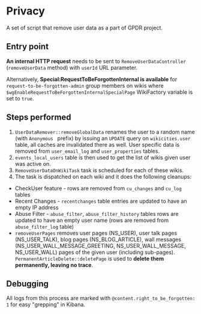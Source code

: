 Privacy
=======

A set of script that remove user data as a part of GPDR project.

## Entry point

**An internal HTTP request** needs to be sent to `RemoveUserDataController` (`removeUserData` method) with `userId` URL parameter.

Alternatively, **Special:RequestToBeForgottenInternal is available** for `request-to-be-forgotten-admin` group members on wikis where `$wgEnableRequestToBeForgottenInternalSpecialPage` WikiFactory variable is set to `true`.

## Steps performed

1. `UserDataRemover::removeGlobalData` renames the user to a random name (with `Anonymous ` prefix) by issuing an `UPDATE` query on `wikicities.user` table, all caches are invalidated there as well. User specific data is removed from `user_email_log` and `user_properties` tables.
2. `events_local_users` table is then used to get the list of wikis given user was active on.
3. `RemoveUserDataOnWikiTask` task is scheduled for each of these wikis.
4. The task is dispatched on each wiki and it does the following cleanups:
 * CheckUser feature - rows are removed from `cu_changes` and `cu_log` tables
 * Recent Changes - `recentchanges` table entries are updated to have an empty IP address
 * Abuse Filter - `abuse_filter`, `abuse_filter_history` tables rows are updated to have an empty user name (rows are removed from `abuse_filter_log` table)
 * `removeUserPages` removes user pages (NS_USER), user talk pages (NS_USER_TALK), blog pages (NS_BLOG_ARTICLE), wall messages (NS_USER_WALL_MESSAGE_GREETING, NS_USER_WALL_MESSAGE, NS_USER_WALL) pages of the given user (including sub-pages). `PermanentArticleDelete::deletePage` is used to **delete them permanently, leaving no trace**.

## Debugging

All logs from this process are marked with `@content.right_to_be_forgotten: 1` for easy "grepping" in Kibana.
